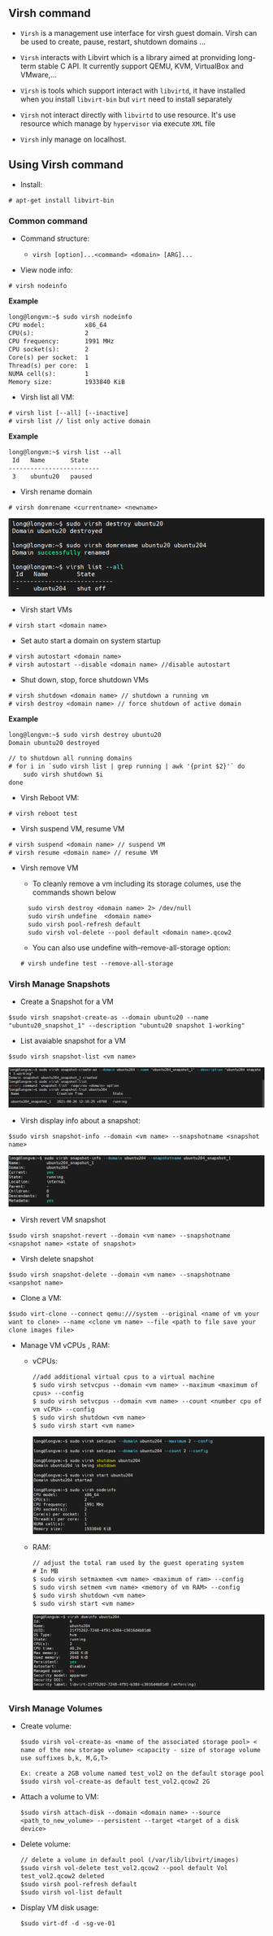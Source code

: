 ## Virsh command

- `Virsh` is a management use interface for virsh guest domain. Virsh can be used to create, pause, restart, shutdown domains ...

- `Virsh` interacts with Libvirt which is a library aimed at pronviding long-term stable C API. It currently support QEMU, KVM, VirtualBox and VMware,...

- `Virsh` is tools which support interact with `libvirtd`, it have installed when you install `libvirt-bin` but `virt` need to install separately

- `Virsh` not interact directly with `libvirtd` to use resource. It's use resource which manage by `hypervisor` via execute `XML` file

- `Virsh` inly manage on localhost.

## Using Virsh command

- Install:

```
# apt-get install libvirt-bin
```

### Common command

- Command structure:
  - `virsh [option]...<command> <domain> [ARG]...`

- View node info:

```
# virsh nodeinfo
```

**Example**

```
long@longvm:~$ sudo virsh nodeinfo
CPU model:           x86_64
CPU(s):              2
CPU frequency:       1991 MHz
CPU socket(s):       2
Core(s) per socket:  1
Thread(s) per core:  1
NUMA cell(s):        1
Memory size:         1933840 KiB

```

- Virsh list all VM:

```
# virsh list [--all] [--inactive]
# virsh list // list only active domain
```

**Example**

```
long@longvm:~$ virsh list --all
 Id   Name       State
-------------------------
 3    ubuntu20   paused
```

- Virsh rename domain

```
# virsh domrename <currentname> <newname>
```

![](./img/rename1.png)

- Virsh start VMs

```
# virsh start <domain name>
```

- Set auto start a domain on system startup

```
# virsh autostart <domain name>
# virsh autostart --disable <domain name> //disable autostart
```

- Shut down, stop, force shutdown VMs

```
# virsh shutdown <domain name> // shutdown a running vm
# virsh destroy <domain name> // force shutdown of active domain
```

**Example**

```
long@longvm:~$ sudo virsh destroy ubuntu20
Domain ubuntu20 destroyed
```

```
// to shutdown all running domains
# for i in `sudo virsh list | grep running | awk '{print $2}'` do
    sudo virsh shutdown $i
done
```

- Virsh Reboot VM:

```
# virsh reboot test
```

- Virsh suspend VM, resume VM

```
# virsh suspend <domain name> // suspend VM
# virsh resume <domain name> // resume VM
```

- Virsh remove VM
  - To cleanly remove a vm including its storage columes, use the commands shown below

  ```
    sudo virsh destroy <domain name> 2> /dev/null
    sudo virsh undefine  <domain name>
    sudo virsh pool-refresh default
    sudo virsh vol-delete --pool default <domain name>.qcow2
  ```

  - You can also use undefine with–remove-all-storage option:

  ```
  # virsh undefine test --remove-all-storage
  ```

### Virsh Manage Snapshots

- Create a Snapshot for a VM

```
$sudo virsh snapshot-create-as --domain ubuntu20 --name "ubuntu20_snapshot_1" --description "ubuntu20 snapshot 1-working"
```

- List avaiable snapshot for a VM

```
$sudo virsh snapshot-list <vm name>
```

![](./img/snapshot1.png)

- Virsh display info about a snapshot:

```
$sudo virsh snapshot-info --domain <vm name> --snapshotname <snapshot name>
```

![](./img/snapshot2.png)

- Virsh revert VM snapshot

```
$sudo virsh snapshot-revert --domain <vm name> --snapshotname <snapshot name> <state of snapshot>
```

- Virsh delete snapshot

```
$sudo virsh snapshot-delete --domain <vm name> --snapshotname <sanpshot name>
```

- Clone a VM:

```
$sudo virt-clone --connect qemu:///system --original <name of vm your want to clone> --name <clone vm name> --file <path to file save your clone images file>
```

- Manage VM vCPUs , RAM:
  - vCPUs:

    ```
    //add additional virtual cpus to a virtual machine
    $ sudo virsh setvcpus --domain <vm name> --maximum <maximum of cpus> --config
    $ sudo virsh setvcpus --domain <vm name> --count <number cpu of vm vCPU> --config
    $ sudo virsh shutdown <vm name>
    $ sudo virsh start <vm name>
    ```

    ![](./img/cpu1.png)

  - RAM:

    ```
    // adjust the total ram used by the guest operating system
    # In MB
    $ sudo virsh setmaxmem <vm name> <maximum of ram> --config
    $ sudo virsh setmem <vm name> <memory of vm RAM> --config
    $ sudo virsh shutdown <vm name>
    $ sudo virsh start <vm name>
    ```

    ![](./img/ram1.png)

### Virsh Manage Volumes

- Create volume:

  ```
  $sudo virsh vol-create-as <name of the associated storage pool> < name of the new storage volume> <capacity - size of storage volume use suffixes b,k, M,G,T>
  ```

  ```
  Ex: create a 2GB volume named test_vol2 on the default storage pool
  $sudo virsh vol-create-as default test_vol2.qcow2 2G
  ```

- Attach a volume to VM:

  ```
  $sudo virsh attach-disk --domain <domain name> --source <path_to_new_volume> --persistent --target <target of a disk device>
  ```

- Delete volume:

  ```
  // delete a volume in default pool (/var/lib/libvirt/images)
  $sudo virsh vol-delete test_vol2.qcow2 --pool default Vol test_vol2.qcow2 deleted
  $sudo virsh pool-refresh default
  $sudo virsh vol-list default
  ```

- Display VM disk usage:

  ```
  $sudo virt-df -d -sg-ve-01
  ```
